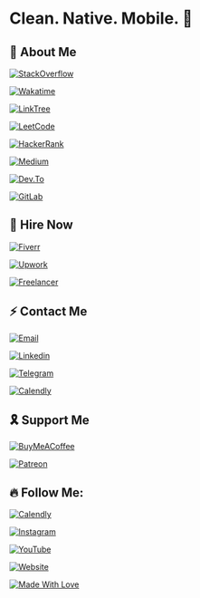 # Clean. Native. Mobile. 📲

## 🥸 About Me 

<!-- ### What should I write here? DM me. 🤔 -->
<!-- <a href="https://stackexchange.com/users/20745351"><img src="https://stackexchange.com/users/flair/20745351.png?theme=dark" width="208" height="58" alt="profile for Bek Roz on Stack Exchange, a network of free, community-driven Q&amp;A sites" title="profile for Bek Roz on Stack Exchange, a network of free, community-driven Q&amp;A sites"></a>
 -->

[![StackOverflow](https://img.shields.io/stackexchange/stackoverflow/r/15234056?color=F47F24&style=for-the-badge&logo=stackoverflow&logoColor=white&label=Reputation)](https://stackoverflow.com/users/15234056/bek-roz)

[![Wakatime](https://wakatime.com/badge/user/6373ce6f-f6f3-415b-bdb1-eb265dc97e32.svg?style=for-the-badge)](https://wakatime.com/@6373ce6f-f6f3-415b-bdb1-eb265dc97e32)

[![LinkTree](https://img.shields.io/badge/linktree-0C9D00?style=for-the-badge&logo=linktree&logoColor=white)](https://linktr.ee/bekroz)

[![LeetCode](https://img.shields.io/badge/-LeetCode-FFA116?style=for-the-badge&logo=LeetCode&logoColor=black)](https://leetcode.com)

[![HackerRank](https://img.shields.io/badge/-Hackerrank-2EC866?style=for-the-badge&logo=HackerRank&logoColor=white)](https://www.hackerrank.com/bekroz)

[![Medium](https://img.shields.io/badge/Medium-12100E?style=for-the-badge&logo=medium&logoColor=white)](https://medium.com/@bekroz)

[![Dev.To](https://img.shields.io/badge/dev.to-0A0A0A?style=for-the-badge&logo=devdotto&logoColor=white)](https://dev.to/bekroz)

[![GitLab](https://img.shields.io/badge/GitLab-330F63?style=for-the-badge&logo=gitlab&logoColor=white)](https://www.gitlab.com/bekroz)

<!-- ## 📲 Check Out My Apps


[![App Store](https://img.shields.io/badge/App_Store-0D96F6?style=for-the-badge&logo=app-store&logoColor=white)](https://apps.apple.com/us/developer/bekroz)

[![Google Play](https://img.shields.io/badge/Google_Play-414141?style=for-the-badge&logo=google-play&logoColor=white)](https://play.google.com/store/apps/developer?id=bekroz) -->


## 🤝 Hire Now

[![Fiverr](https://img.shields.io/badge/fiverr-1DBF73?style=for-the-badge&logo=fiverr&logoColor=white)](https://www.fiverr.com/bekroz)

[![Upwork](https://img.shields.io/badge/UpWork-6FDA44?style=for-the-badge&logo=Upwork&logoColor=white)](https://www.upwork.com/freelancers/bekroz)


[![Freelancer](https://img.shields.io/badge/Freelancer-29B2FE?style=for-the-badge&logo=Freelancer&logoColor=white)](https://www.freelancer.com/u/bekroz)
 
 
## ⚡️ Contact Me 


[![Email](https://img.shields.io/badge/ProtonMail-8B89CC?style=for-the-badge&logo=protonmail&logoColor=white)](mailto:bek@bekroz.com?subject=Project%20Discussion&body=Hello,%20Bek!%0A%0AI'd%20like%20to%20offer%20collaboration%20on%20my%20project.%20%0A%0ABest%20regards%2C)

[![Linkedin](https://img.shields.io/badge/LinkedIn-0077B5?style=for-the-badge&logo=linkedin&logoColor=white)](https://www.linkedin.com/in/bekroz)


[![Telegram](https://img.shields.io/badge/Telegram-2CA5E0?style=for-the-badge&logo=telegram&logoColor=white)](https://t.me/bekroz_me/%3Cthread_id%3E/%3Cid%3E?single&comment=%3Cmessage_id%3E&t=%3Cmedia_timestamp%3E)

[![Calendly](https://img.shields.io/badge/Calendly-0080FF?style=for-the-badge&logo=calendly&logoColor=white)](https://calendly.com/bekroz)

## 🎗️ Support Me

[![BuyMeACoffee](https://img.shields.io/badge/Buy_Me_A_Coffee-FFDD00?style=for-the-badge&logo=buy-me-a-coffee&logoColor=black)](https://www.buymeacoffee.com/bekroz)

[![Patreon](https://img.shields.io/badge/Patreon-F96854?style=for-the-badge&logo=patreon&logoColor=white)](https://www.patreon.com/bekroz)

## 🔥 Follow Me: 

[![Calendly](https://img.shields.io/badge/Twitter-000?style=for-the-badge&logo=x&logoColor=white)](https://x.com/bek_roz)

[![Instagram](https://img.shields.io/badge/Instagram-E4405F?style=for-the-badge&logo=instagram&logoColor=white)](https://instagram.com/senior.tips)

[![YouTube](https://img.shields.io/badge/YouTube-FF0000?style=for-the-badge&logo=youtube&logoColor=white)](https://youtube.com/@bekroz)

[![Website](https://img.shields.io/badge/website-000000?style=for-the-badge&logo=About.me&logoColor=white)](https://bekroz.com)

[![Made With Love](https://img.shields.io/badge/Made%20With-Love-orange.svg)](https://github.com/bekroz)
